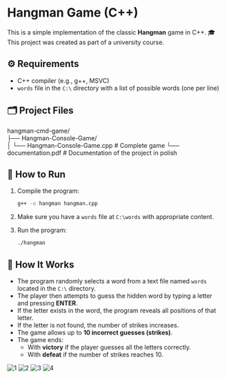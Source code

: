 # Hangman Game (C++)

This is a simple implementation of the classic **Hangman** game in C++.
🎓 This project was created as part of a university course.

## ⚙️ Requirements

- C++ compiler (e.g., g++, MSVC)
- `words` file in the `C:\` directory with a list of possible words (one per line)

## 🗂️ Project Files

hangman-cmd-game/  
├── Hangman-Console-Game/  
│ └── Hangman-Console-Game.cpp # Complete game
└── documentation.pdf # Documentation of the project in polish

## 🚀 How to Run

1. Compile the program:
   ```bash
   g++ -o hangman hangman.cpp

2. Make sure you have a `words` file at `C:\words` with appropriate content.

3. Run the program:
   ```bash
   ./hangman

## 📝 How It Works
- The program randomly selects a word from a text file named `words` located in the `C:\` directory.
- The player then attempts to guess the hidden word by typing a letter and pressing **ENTER**.
- If the letter exists in the word, the program reveals all positions of that letter.
- If the letter is not found, the number of strikes increases.
- The game allows up to **10 incorrect guesses (strikes)**.
- The game ends:
  - With **victory** if the player guesses all the letters correctly.
  - With **defeat** if the number of strikes reaches 10.

![1](https://github.com/user-attachments/assets/05aa58bf-c74b-4f18-b9d7-40c1c0e17019)
![2](https://github.com/user-attachments/assets/3a086d33-348c-4ee2-8938-02dfcc91bde9)
![3](https://github.com/user-attachments/assets/0e4ed961-f2f6-4d96-8fe2-0c0779608144)
![4](https://github.com/user-attachments/assets/6b281853-fe2b-4f16-a667-2caddaef3279)
